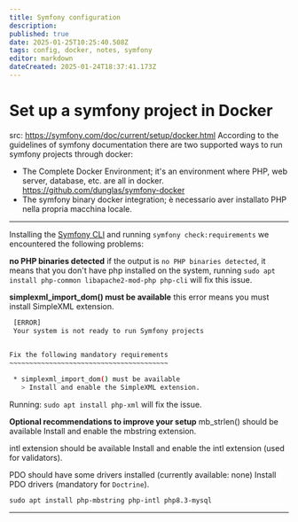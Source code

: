 ```yaml
---
title: Symfony configuration
description: 
published: true
date: 2025-01-25T10:25:40.508Z
tags: config, docker, notes, symfony
editor: markdown
dateCreated: 2025-01-24T18:37:41.173Z
---
```


# Set up a symfony project in Docker
src: https://symfony.com/doc/current/setup/docker.html
According to the guidelines of symfony documentation there are two supported ways to run symfony projects through docker:
- The Complete Docker Environment; it's an environment where PHP, web server, database, etc. are all in docker. https://github.com/dunglas/symfony-docker 
- The symfony binary docker integration; è necessario aver installato PHP nella propria macchina locale.
---

Installing the [Symfony CLI](https://symfony.com/download) and running `symfony check:requirements` we encountered the following problems:

**no PHP binaries detected**
if the output is `no PHP binaries detected`, it means that you don't have php installed on the system, running `sudo apt install php-common libapache2-mod-php php-cli` will fix this issue.

**simplexml_import_dom() must be available**
this error means you must install SimpleXML extension.
``` bash                   
 [ERROR]                                          
 Your system is not ready to run Symfony projects 
                                                  

Fix the following mandatory requirements
~~~~~~~~~~~~~~~~~~~~~~~~~~~~~~~~~~~~~~~~

 * simplexml_import_dom() must be available
   > Install and enable the SimpleXML extension.
```

Running: `sudo apt install php-xml` will fix the issue.

**Optional recommendations to improve your setup**
mb_strlen() should be available
Install and enable the mbstring extension.

intl extension should be available
Install and enable the intl extension (used for validators).

PDO should have some drivers installed (currently available: none)
Install PDO drivers (mandatory for `Doctrine`).
 
`sudo apt install php-mbstring php-intl php8.3-mysql`

---

